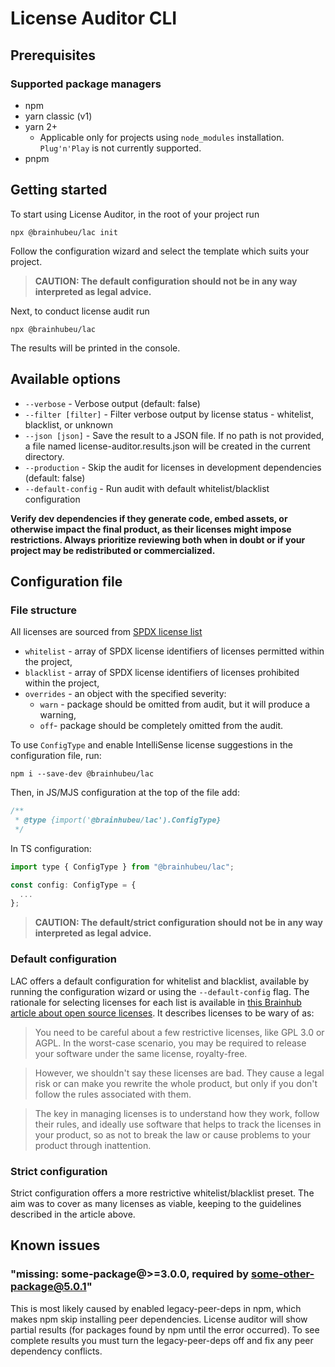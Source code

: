 # License Auditor CLI

## Prerequisites

### Supported package managers

- npm
- yarn classic (v1)
- yarn 2+
  - Applicable only for projects using `node_modules` installation. `Plug'n'Play` is not currently supported.
- pnpm

## Getting started

To start using License Auditor, in the root of your project run

```
npx @brainhubeu/lac init
```

Follow the configuration wizard and select the template which suits your project.

> **CAUTION: The default configuration should not be in any way interpreted as legal advice.**

Next, to conduct license audit run

```
npx @brainhubeu/lac
```

The results will be printed in the console.

## Available options

- `--verbose` - Verbose output (default: false)
- `--filter [filter]` - Filter verbose output by license status - whitelist, blacklist, or unknown
- `--json [json]` - Save the result to a JSON file. If no path is not provided, a file named license-auditor.results.json will be created in the current directory.
- `--production` - Skip the audit for licenses in development dependencies (default: false)
- `--default-config` - Run audit with default whitelist/blacklist configuration

**Verify dev dependencies if they generate code, embed assets, or otherwise impact the final product, as their licenses might impose restrictions. Always prioritize reviewing both when in doubt or if your project may be redistributed or commercialized.**

## Configuration file

### File structure

All licenses are sourced from [SPDX license list](https://spdx.org/licenses/)

- `whitelist` - array of SPDX license identifiers of licenses permitted within the project,
- `blacklist` - array of SPDX license identifiers of licenses prohibited within the project,
- `overrides` - an object with the specified severity:
  - `warn` - package should be omitted from audit, but it will produce a warning,
  - `off`- package should be completely omitted from the audit.

To use `ConfigType` and enable IntelliSense license suggestions in the configuration file, run:

```
npm i --save-dev @brainhubeu/lac
```

Then, in JS/MJS configuration at the top of the file add:

```js
/**
 * @type {import('@brainhubeu/lac').ConfigType}
 */
```

In TS configuration:

```js
import type { ConfigType } from "@brainhubeu/lac";

const config: ConfigType = {
  ...
};
```

> **CAUTION: The default/strict configuration should not be in any way interpreted as legal advice.**

### Default configuration

LAC offers a default configuration for whitelist and blacklist, available by running the configuration wizard or using the `--default-config` flag. The rationale for selecting licenses for each list is available in [this Brainhub article about open source licenses](https://brainhub.eu/library/open-source-licenses-to-avoid). It describes licenses to be wary of as:

> You need to be careful about a few restrictive licenses, like GPL 3.0 or AGPL. In the worst-case scenario, you may be required to release your software under the same license, royalty-free.

> However, we shouldn't say these licenses are bad. They cause a legal risk or can make you rewrite the whole product, but only if you don't follow the rules associated with them.

> The key in managing licenses is to understand how they work, follow their rules, and ideally use software that helps to track the licenses in your product, so as not to break the law or cause problems to your product through inattention.

### Strict configuration

Strict configuration offers a more restrictive whitelist/blacklist preset. The aim was to cover as many licenses as viable, keeping to the guidelines described in the article above.

## Known issues

### "missing: some-package@>=3.0.0, required by some-other-package@5.0.1"

This is most likely caused by enabled legacy-peer-deps in npm, which makes npm skip installing peer dependencies. License auditor will show partial results (for packages found by npm until the error occurred). To see complete results you must turn the legacy-peer-deps off and fix any peer dependency conflicts.
